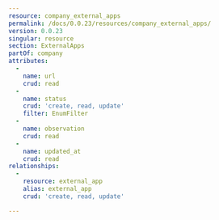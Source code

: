```yaml
---
resource: company_external_apps
permalink: /docs/0.0.23/resources/company_external_apps/
version: 0.0.23
singular: resource
section: ExternalApps
partOf: company
attributes:
  -
    name: url
    crud: read
  -
    name: status
    crud: 'create, read, update'
    filter: EnumFilter
  -
    name: observation
    crud: read
  -
    name: updated_at
    crud: read
relationships:
  -
    resource: external_app
    alias: external_app
    crud: 'create, read, update'

---
```

